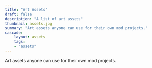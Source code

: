 ```yaml
---
title: "Art Assets"
draft: false
description: "A list of art assets"
thumbnail: assets.jpg
summary: "Art assets anyone can use for their own mod projects."
cascade:
    layout: assets
    tags: 
    - "assets"
---
```


Art assets anyone can use for their own mod projects.
